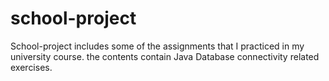 # school-project
School-project includes some of the assignments that I practiced in my university course. the contents contain Java Database connectivity related exercises.
